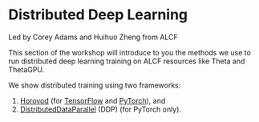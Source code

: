 # Distributed Deep Learning

Led by Corey Adams and Huihuo Zheng from ALCF

This section of the workshop will introduce to you the methods we use to run distributed deep learning training on ALCF resources like Theta and ThetaGPU.

We show distributed training using two frameworks: 
1. [Horovod](Horovod/README.md) (for [TensorFlow](tensorflow.org) and [PyTorch](pytorch.org)), and
2. [DistributedDataParallel](DDP/README.md) (DDP) (for PyTorch only).
